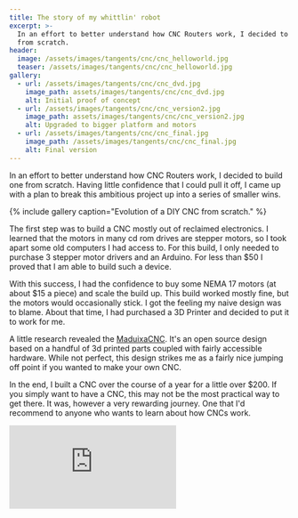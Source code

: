 ```yaml
---
title: The story of my whittlin' robot
excerpt: >-
  In an effort to better understand how CNC Routers work, I decided to build one
  from scratch.
header:
  image: /assets/images/tangents/cnc/cnc_helloworld.jpg
  teaser: /assets/images/tangents/cnc/cnc_helloworld.jpg
gallery:
  - url: /assets/images/tangents/cnc/cnc_dvd.jpg
    image_path: assets/images/tangents/cnc/cnc_dvd.jpg
    alt: Initial proof of concept
  - url: /assets/images/tangents/cnc/cnc_version2.jpg
    image_path: assets/images/tangents/cnc/cnc_version2.jpg
    alt: Upgraded to bigger platform and motors
  - url: /assets/images/tangents/cnc/cnc_final.jpg
    image_path: /assets/images/tangents/cnc/cnc_final.jpg
    alt: Final version
---
```


In an effort to better understand how CNC Routers work, I decided to build one from scratch. Having little confidence that I could pull it off, I came up with a plan to break this ambitious project up into a series of smaller wins.

{% include gallery caption="Evolution of a DIY CNC from scratch." %}

The first step was to build a CNC mostly out of reclaimed electronics. I learned that the motors in many cd rom drives are stepper motors, so I took apart some old computers I had access to. For this build, I only needed to purchase 3 stepper motor drivers and an Arduino. For less than $50 I proved that I am able to build such a device.

With this success, I had the confidence to buy some NEMA 17 motors (at about $15 a piece) and scale the build up. This build worked mostly fine, but the motors would occasionally stick. I got the feeling my naive design was to blame. About that time, I had purchased a 3D Printer and decided to put it to work for me.

A little research revealed the [MaduixaCNC](https://www.thingiverse.com/thing:989593). It's an open source design based on a handful of 3d printed parts coupled with fairly accessible hardware. While not perfect, this design strikes me as a fairly nice jumping off point if you wanted to make your own CNC.

In the end, I built a CNC over the course of a year for a little over $200. If you simply want to have a CNC, this may not be the most practical way to get there. It was, however a very rewarding journey. One that I'd recommend to anyone who wants to learn about how CNCs work.

<iframe src="https://www.youtube.com/embed/TWuP_DbFSsA" frameborder="0" allow="autoplay; encrypted-media" allowfullscreen="" id="fitvid2"></iframe>